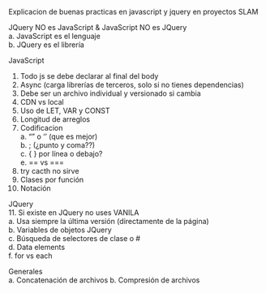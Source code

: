 Explicacion de buenas practicas en javascript y jquery en proyectos SLAM

JQuery NO es JavaScript & JavaScript NO es JQuery  
  a.	JavaScript es el lenguaje  
  b.	JQuery es el librería
    
JavaScript  
  1. Todo js se debe declarar al final del body
  2. Async (carga librerías de terceros, solo si no tienes dependencias)
  3. Debe ser un archivo individual y versionado si cambia
  4. CDN vs local
  5. Uso de LET, VAR y CONST
  6. Longitud de arreglos
  7.	Codificacion  
    a. “” o ‘’ (que es mejor)  
    b. ; (¿punto y coma??)  
    c. { } por línea o debajo?  
    e. == vs ===  
  8. try cacth no sirve
  9. Clases por función
  10. Notación

JQuery  
  11. Si existe en JQuery no uses VANILA  
    a. Usa siempre la última versión (directamente de la página)  
    b. Variables de objetos JQuery  
    c. Búsqueda de selectores de clase o #  
    d. Data elements  
    f. for vs each  

Generales  
  a. Concatenación de archivos
  b. Compresión de archivos
